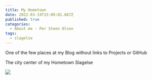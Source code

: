 ```yaml
---
title: My Hometown
date: 2022-03-19T15:09:01.667Z
published: true
categories:
  - About me - Per Steen Olsen
tags:
  - slagelse
---
```

One of the few places at my Blog without links to Projects or GitHub

The city center of my Hometown Slagelse


![](/images-posts/slagelse.jpg)